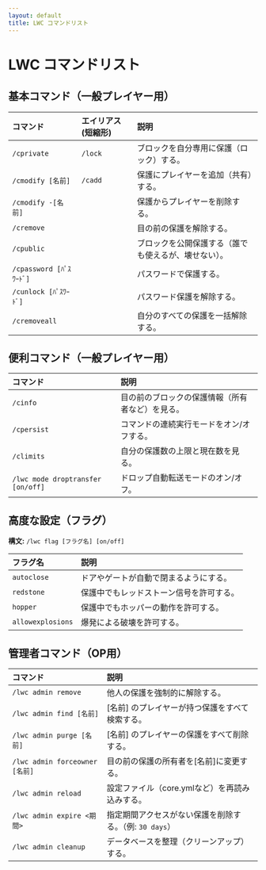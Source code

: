 ```yaml
---
layout: default
title: LWC コマンドリスト
---
```


# LWC コマンドリスト

## 基本コマンド（一般プレイヤー用）

| コマンド | エイリアス (短縮形) | 説明 |
| :--- | :--- | :--- |
| `/cprivate` | `/lock` | ブロックを自分専用に保護（ロック）する。 |
| `/cmodify [名前]` | `/cadd` | 保護にプレイヤーを追加（共有）する。 |
| `/cmodify -[名前]` | | 保護からプレイヤーを削除する。 |
| `/cremove` | | 目の前の保護を解除する。 |
| `/cpublic` | | ブロックを公開保護する（誰でも使えるが、壊せない）。 |
| `/cpassword [ﾊﾟｽﾜｰﾄﾞ]` | | パスワードで保護する。 |
| `/cunlock [ﾊﾟｽﾜｰﾄﾞ]` | | パスワード保護を解除する。 |
| `/cremoveall` | | 自分のすべての保護を一括解除する。 |

## 便利コマンド（一般プレイヤー用）

| コマンド | 説明 |
| :--- | :--- |
| `/cinfo` | 目の前のブロックの保護情報（所有者など）を見る。 |
| `/cpersist` | コマンドの連続実行モードをオン/オフする。 |
| `/climits` | 自分の保護数の上限と現在数を見る。 |
| `/lwc mode droptransfer [on/off]` | ドロップ自動転送モードのオン/オフ。 |

## 高度な設定（フラグ）

**構文:** `/lwc flag [フラグ名] [on/off]`

| フラグ名 | 説明 |
| :--- | :--- |
| `autoclose` | ドアやゲートが自動で閉まるようにする。 |
| `redstone` | 保護中でもレッドストーン信号を許可する。 |
| `hopper` | 保護中でもホッパーの動作を許可する。 |
| `allowexplosions` | 爆発による破壊を許可する。 |

## 管理者コマンド（OP用）

| コマンド | 説明 |
| :--- | :--- |
| `/lwc admin remove` | 他人の保護を強制的に解除する。 |
| `/lwc admin find [名前]` | [名前] のプレイヤーが持つ保護をすべて検索する。 |
| `/lwc admin purge [名前]` | [名前] のプレイヤーの保護をすべて削除する。 |
| `/lwc admin forceowner [名前]` | 目の前の保護の所有者を[名前]に変更する。 |
| `/lwc admin reload` | 設定ファイル（core.ymlなど）を再読み込みする。 |
| `/lwc admin expire <期間>` | 指定期間アクセスがない保護を削除する。（例: `30 days`） |
| `/lwc admin cleanup` | データベースを整理（クリーンアップ）する。 |
